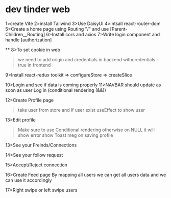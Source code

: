 # dev tinder web

1>create Vite
2>install Tailwind
3>Use DaisyUI
4>intsall react-router-dom
5>Create a home page using Routing "/" and use [Parent-Children__Routing]
6>Install cors and axios
7>Write login component and handle [authorization]

\*\* 8>To set cookie in web

> we need to add origin and credentials in backend
> withcredentials : true in frontend

9>Install react-redux toolkit
=> configureStore
=> createSlice

10>Login and see if data is coming properly
11>NAVBAR should update as soon as user Log in (conditional rendering (&&))

12>Create Profile page

> take user from store and if user exist useEffect to show user

13>Edit profile

> Make sure to use Conditional rendering otherwise on NULL it will show error
> show Toast meg on saving profile

13>See your Freinds/Connections

14>See your follow request

15>Accept/Reject connection

16>Create Feed page
By mapping all users we can get all users data and we can use it accordingly

17>Right swipe or left swipe users
